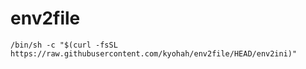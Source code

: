 # env2file

```
/bin/sh -c "$(curl -fsSL https://raw.githubusercontent.com/kyohah/env2file/HEAD/env2ini)"
```
